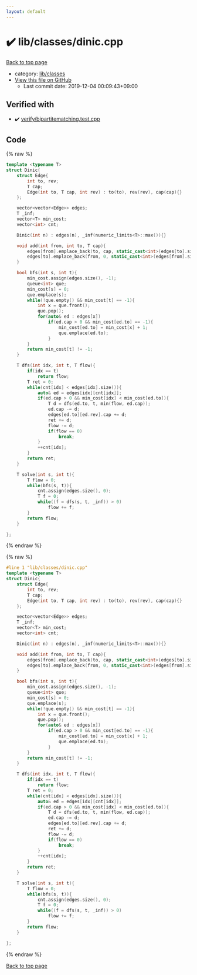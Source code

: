 ```yaml
---
layout: default
---
```


<!-- mathjax config similar to math.stackexchange -->
<script type="text/javascript" async
  src="https://cdnjs.cloudflare.com/ajax/libs/mathjax/2.7.5/MathJax.js?config=TeX-MML-AM_CHTML">
</script>
<script type="text/x-mathjax-config">
  MathJax.Hub.Config({
    TeX: { equationNumbers: { autoNumber: "AMS" }},
    tex2jax: {
      inlineMath: [ ['$','$'] ],
      processEscapes: true
    },
    "HTML-CSS": { matchFontHeight: false },
    displayAlign: "left",
    displayIndent: "2em"
  });
</script>

<script type="text/javascript" src="https://cdnjs.cloudflare.com/ajax/libs/jquery/3.4.1/jquery.min.js"></script>
<script src="https://cdn.jsdelivr.net/npm/jquery-balloon-js@1.1.2/jquery.balloon.min.js" integrity="sha256-ZEYs9VrgAeNuPvs15E39OsyOJaIkXEEt10fzxJ20+2I=" crossorigin="anonymous"></script>
<script type="text/javascript" src="../../../assets/js/copy-button.js"></script>
<link rel="stylesheet" href="../../../assets/css/copy-button.css" />


# :heavy_check_mark: lib/classes/dinic.cpp

<a href="../../../index.html">Back to top page</a>

* category: <a href="../../../index.html#1a2816715ae26fbd9c4a8d3f916105a3">lib/classes</a>
* <a href="{{ site.github.repository_url }}/blob/master/lib/classes/dinic.cpp">View this file on GitHub</a>
    - Last commit date: 2019-12-04 00:09:43+09:00




## Verified with

* :heavy_check_mark: <a href="../../../verify/verify/bipartitematching.test.cpp.html">verify/bipartitematching.test.cpp</a>


## Code

<a id="unbundled"></a>
{% raw %}
```cpp
template <typename T>
struct Dinic{
    struct Edge{
        int to, rev;
        T cap;
        Edge(int to, T cap, int rev) : to(to), rev(rev), cap(cap){}
    };

    vector<vector<Edge>> edges;
    T _inf;
    vector<T> min_cost;
    vector<int> cnt;

    Dinic(int n) : edges(n), _inf(numeric_limits<T>::max()){}

    void add(int from, int to, T cap){
        edges[from].emplace_back(to, cap, static_cast<int>(edges[to].size()));
        edges[to].emplace_back(from, 0, static_cast<int>(edges[from].size()) - 1);
    }

    bool bfs(int s, int t){
        min_cost.assign(edges.size(), -1);
        queue<int> que;
        min_cost[s] = 0;
        que.emplace(s);
        while(!que.empty() && min_cost[t] == -1){
            int x = que.front();
            que.pop();
            for(auto& ed : edges[x])
                if(ed.cap > 0 && min_cost[ed.to] == -1){
                    min_cost[ed.to] = min_cost[x] + 1;
                    que.emplace(ed.to);
                }
        }
        return min_cost[t] != -1;
    }

    T dfs(int idx, int t, T flow){
        if(idx == t)
            return flow;
        T ret = 0;
        while(cnt[idx] < edges[idx].size()){
            auto& ed = edges[idx][cnt[idx]];
            if(ed.cap > 0 && min_cost[idx] < min_cost[ed.to]){
                T d = dfs(ed.to, t, min(flow, ed.cap));
                ed.cap -= d;
                edges[ed.to][ed.rev].cap += d;
                ret += d;
                flow -= d;
                if(flow == 0)
                    break;
            }
            ++cnt[idx];
        }
        return ret;
    }

    T solve(int s, int t){
        T flow = 0;
        while(bfs(s, t)){
            cnt.assign(edges.size(), 0);
            T f = 0;
            while((f = dfs(s, t, _inf)) > 0)
                flow += f;
        }
        return flow;
    }

};


```
{% endraw %}

<a id="bundled"></a>
{% raw %}
```cpp
#line 1 "lib/classes/dinic.cpp"
template <typename T>
struct Dinic{
    struct Edge{
        int to, rev;
        T cap;
        Edge(int to, T cap, int rev) : to(to), rev(rev), cap(cap){}
    };

    vector<vector<Edge>> edges;
    T _inf;
    vector<T> min_cost;
    vector<int> cnt;

    Dinic(int n) : edges(n), _inf(numeric_limits<T>::max()){}

    void add(int from, int to, T cap){
        edges[from].emplace_back(to, cap, static_cast<int>(edges[to].size()));
        edges[to].emplace_back(from, 0, static_cast<int>(edges[from].size()) - 1);
    }

    bool bfs(int s, int t){
        min_cost.assign(edges.size(), -1);
        queue<int> que;
        min_cost[s] = 0;
        que.emplace(s);
        while(!que.empty() && min_cost[t] == -1){
            int x = que.front();
            que.pop();
            for(auto& ed : edges[x])
                if(ed.cap > 0 && min_cost[ed.to] == -1){
                    min_cost[ed.to] = min_cost[x] + 1;
                    que.emplace(ed.to);
                }
        }
        return min_cost[t] != -1;
    }

    T dfs(int idx, int t, T flow){
        if(idx == t)
            return flow;
        T ret = 0;
        while(cnt[idx] < edges[idx].size()){
            auto& ed = edges[idx][cnt[idx]];
            if(ed.cap > 0 && min_cost[idx] < min_cost[ed.to]){
                T d = dfs(ed.to, t, min(flow, ed.cap));
                ed.cap -= d;
                edges[ed.to][ed.rev].cap += d;
                ret += d;
                flow -= d;
                if(flow == 0)
                    break;
            }
            ++cnt[idx];
        }
        return ret;
    }

    T solve(int s, int t){
        T flow = 0;
        while(bfs(s, t)){
            cnt.assign(edges.size(), 0);
            T f = 0;
            while((f = dfs(s, t, _inf)) > 0)
                flow += f;
        }
        return flow;
    }

};


```
{% endraw %}

<a href="../../../index.html">Back to top page</a>

